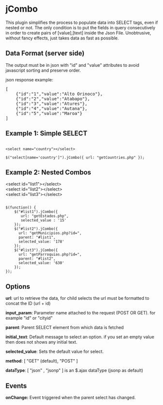 jCombo
======


This plugin simplifies the process to populate data into SELECT tags, even if nested or not. The only condition is to put the fields in query consecutively in order to create pairs of [value],[text] inside the Json File. Unobtrusive, without fancy effects, just takes data as fast as possible.

Data Format (server side)
-------------------------

The output must be in json with "id" and "value" attributes to avoid javascript sorting and preserve order.

json response example:
<pre>
[
    {"id":"1","value":"Alto Orinoco"},
    {"id":"2","value":"Atabapo"},
    {"id":"3","value":"Atures"},
    {"id":"4","value":"Autana"},
    {"id":"5","value":"Maroa"}
]
</pre>


Example 1: Simple SELECT
------------------------

<code>
&lt;select name="country"&gt;&lt;/select&gt;
</code>

<code>
$("select[name='country']").jCombo({ url: "getCountries.php" });
</code>


Example 2: Nested Combos
------------------------

<html>
  &lt;select id="list1"&gt;&lt;/select&gt;<br>
  &lt;select id="list2"&gt;&lt;/select&gt;<br>
  &lt;select id="list3"&gt;&lt;/select&gt;<br>
</html>

<pre><code>
$(function() { 
    $("#list1").jCombo({
       url: "getEstados.php",
       selected_value : '15'
    });
    $("#list2").jCombo({
      url: "getMunicipios.php?id=",
      parent: "#list1",
      selected_value: '178'
    });
    $("#list3").jCombo({
      url: "getParroquias.php?id=",
      parent: "#list2",
      selected_value: '630'
    });
});
</code></pre>

Options
-------

<b>url</b>: url to retrieve the data, for child selects the url must be formatted to concat the ID (url + id)

<b>input_param</b>: Parameter name attached to the request (POST OR GET). for example "id" or "cityid"


<b>parent</b>: Parent SELECT element from which data is fetched

<b>initial_text</b>: Default message to select an option. if you set an empty value then does not shows any initial text.

<b>selected_value</b>: Sets the default value for select.

<b>method</b>: [ "GET" (default), "POST" ]

<b>dataType</b>: [ "json" , "jsonp" ] is an $.ajax dataType (jsonp as default) 

Events
------

<b>onChange:</b> Event triggered when the parent select has changed.
